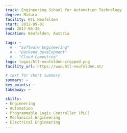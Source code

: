 ```yaml
---
track: Engineering School for Automation Technology
degree: Matura
facility: HTL Neufelden
start: 2012-09-01
end: 2017-06-30
location: Neufelden, Austria

tags: ~
  # - "Software Engineering"
  # - "Backend Development"
  # - "Cloud Computing"
logo: logos/htl-neufelden-cropped.png
facility_url: https://www.htl-neufelden.at/

# text for short summary
summary: ~
key_points: ~
takeaway: ~

skills: 
- Engineering
- Automation
- Programmable Logic Controller (PLC)
- Mechanical Engineering
- Electrical Engineering
---
```

